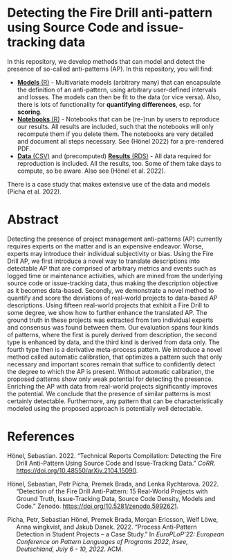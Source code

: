 # Detecting the Fire Drill anti-pattern using Source Code and issue-tracking data

In this repository, we develop methods that can model and detect the
presence of so-called anti-patterns (AP). In this repository, you will
find:

-   [**Models** (R)](./models) - Multivariate models (arbitrary many)
    that can encapsulate the definition of an anti-pattern, using
    arbitrary user-defined intervals and losses. The models can then be
    fit to the data (or vice versa). Also, there is lots of
    functionality for **quantifying differences**, esp. for **scoring**.
-   [**Notebooks** (R)](./notebooks) - Notebooks that can be (re-)run by
    users to reproduce our results. All results are included, such that
    the notebooks will only recompute them if you delete them. The
    notebooks are very detailed and document all steps necessary. See
    (Hönel 2022) for a pre-rendered PDF.
-   [**Data** (CSV)](./data) and (precomputed) [**Results**
    (RDS)](./results) - All data required for reproduction is included.
    All the results, too. Some of them take days to compute, so be
    aware. Also see (Hönel et al. 2022).

There is a case study that makes extensive use of the data and models
(Picha et al. 2022).

# Abstract

Detecting the presence of project management anti-patterns (AP)
currently requires experts on the matter and is an expensive endeavor.
Worse, experts may introduce their individual subjectivity or bias.
Using the Fire Drill AP, we first introduce a novel way to translate
descriptions into detectable AP that are comprised of arbitrary metrics
and events such as logged time or maintenance activities, which are
mined from the underlying source code or issue-tracking data, thus
making the description objective as it becomes data-based. Secondly, we
demonstrate a novel method to quantify and score the deviations of
real-world projects to data-based AP descriptions. Using fifteen
real-world projects that exhibit a Fire Drill to some degree, we show
how to further enhance the translated AP. The ground truth in these
projects was extracted from two individual experts and consensus was
found between them. Our evaluation spans four kinds of patterns, where
the first is purely derived from description, the second type is
enhanced by data, and the third kind is derived from data only. The
fourth type then is a derivative meta-process pattern. We introduce a
novel method called automatic calibration, that optimizes a pattern such
that only necessary and important scores remain that suffice to
confidently detect the degree to which the AP is present. Without
automatic calibration, the proposed patterns show only weak potential
for detecting the presence. Enriching the AP with data from real-world
projects significantly improves the potential. We conclude that the
presence of similar patterns is most certainly detectable. Furthermore,
any pattern that can be characteristically modeled using the proposed
approach is potentially well detectable.

# References

<div id="refs" class="references csl-bib-body hanging-indent">

<div id="ref-honel2021technical" class="csl-entry">

Hönel, Sebastian. 2022. “Technical Reports Compilation: Detecting the
Fire Drill Anti-Pattern Using Source Code and Issue-Tracking Data.”
*CoRR*. <https://doi.org/10.48550/arXiv.2104.15090>.

</div>

<div id="ref-honel_picha_2021" class="csl-entry">

Hönel, Sebastian, Petr Pícha, Premek Brada, and Lenka Rychtarova. 2022.
“Detection of the Fire Drill Anti-Pattern: 15 Real-World Projects with
Ground Truth, Issue-Tracking Data, Source Code Density, Models and
Code.” Zenodo. <https://doi.org/10.5281/zenodo.5992621>.

</div>

<div id="ref-picha2022Firedrill" class="csl-entry">

Picha, Petr, Sebastian Hönel, Premek Brada, Morgan Ericsson, Welf Löwe,
Anna wingkvist, and Jakub Danek. 2022. “Process Anti-Pattern Detection
in Student Projects – a Case Study.” In *EuroPLoP’22: European
Conference on Pattern Languages of Programs 2022, Irsee, Deutschland,
July 6 - 10, 2022*. ACM.

</div>

</div>
